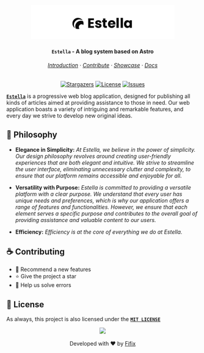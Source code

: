 <p align="center">
  <img src="docs/images/Banner.png" alt="Estella Logo Github">
  <h4 align="center"><strong><code>Estella</code></strong> - A blog system based on Astro</h4>
</p>

<h6 align="center">
  <a href="https://github.com/fifixc/estella/blob/master/README.md">Introduction</a>
  ·
  <a href="https://github.com/fifixc/estella#-contributing">Contribute</a>
  ·
  <a href="https://estella.vercel.app/" target="_blank">Showcase</a>
  ·
  <a href="https://github.com/fifixc/estella/blob/master/docs">Docs</a>
</h6>

<p align="center">
	<a href="https://github.com/fifixc/estella/stargazers">
		<img alt="Stargazers" src="https://img.shields.io/github/stars/fifixc/estella?style=for-the-badge&logo=githubsponsors&color=FFC8DD&logoColor=D9E0EE&labelColor=343349"></a>
	<a href="https://github.com/fifixc/estella/blob/master/LICENSE">
		<img alt="License" src="https://img.shields.io/github/license/fifixc/estella.svg?style=for-the-badge&logo=github&color=CDB4DB&logoColor=D9E0EE&labelColor=343349"/></a>
	<a href="https://github.com/fifixc/estella/issues">
		<img alt="Issues" src="https://img.shields.io/github/issues/fifixc/estella?style=for-the-badge&logo=gitbook&color=BDE0FE&logoColor=D9E0EE&labelColor=343349"></a>
</p>

[**`Estella`**](/) is a progressive web blog application, designed for publishing all kinds of articles aimed at providing assistance to those in need. Our web application boasts a variety of intriguing and remarkable features, and every day we strive to develop new original ideas.

## 🧠 Philosophy

- **Elegance in Simplicity:** _At Estella, we believe in the power of simplicity. Our design philosophy revolves around creating user-friendly experiences that are both elegant and intuitive. We strive to streamline the user interface, eliminating unnecessary clutter and complexity, to ensure that our platform remains accessible and enjoyable for all._

- **Versatility with Purpose:** _Estella is committed to providing a versatile platform with a clear purpose. We understand that every user has unique needs and preferences, which is why our application offers a range of features and functionalities. However, we ensure that each element serves a specific purpose and contributes to the overall goal of providing assistance and valuable content to our users._

- **Efficiency:** _Efficiency is at the core of everything we do at Estella._

## ☕ Contributing

- 📌 Recommend a new features
- ⭐ Give the project a star
- 🔧 Help us solve errors

## 🔏 License

As always, this project is also licensed under the [**`MIT LICENSE`**](/LICENSE)
&nbsp;

<p align="center">
  <img src="https://raw.githubusercontent.com/catppuccin/catppuccin/main/assets/footers/gray0_ctp_on_line.svg?sanitize=true" />
</p>
<p align="center">
  Developed with ❤ by <a href="https://github.com/fifixc" target="_blank">Fifix</a> 
</p>
